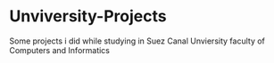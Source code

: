 # Unviversity-Projects
Some projects i did while studying in Suez Canal Unviersity faculty of Computers and Informatics

